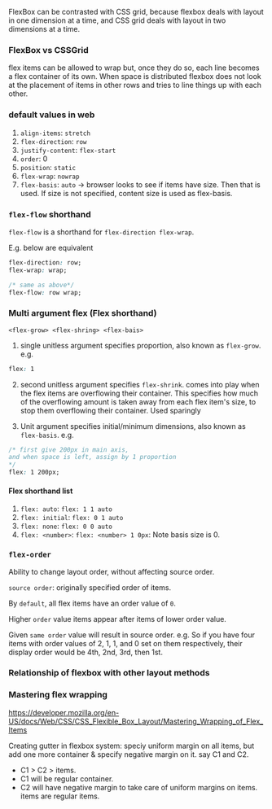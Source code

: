 
FlexBox can be contrasted with CSS grid, because flexbox deals with layout in one dimension at a time, and CSS grid deals with layout in two dimensions at a time.

### FlexBox vs CSSGrid

flex items can be allowed to wrap but, once they do so, each line becomes a flex container of its own. When space is distributed flexbox does not look at the placement of items in other rows and tries to line things up with each other.


### default values in web

1. `align-items`: `stretch`
2. `flex-direction`: `row`
3. `justify-content`: `flex-start`
4. `order`: 0
5. `position`: `static`
6. `flex-wrap`: `nowrap`
7. `flex-basis`: `auto` -> browser looks to see if items have size.
Then that is used. If size is not specified, content size is used as flex-basis.



### `flex-flow` shorthand

`flex-flow` is a shorthand for 
`flex-direction flex-wrap`.

E.g. below are equivalent

```css
flex-direction: row;
flex-wrap: wrap;

/* same as above*/
flex-flow: row wrap;
```

### Multi argument flex (Flex shorthand)

`<flex-grow> <flex-shring> <flex-bais>`

1. single unitless argument specifies proportion, also known as `flex-grow`.
e.g. 
```css
flex: 1
```

2. second unitless argument specifies `flex-shrink`.
comes into play when the flex items are overflowing their container. This specifies how much of the overflowing amount is taken away from each flex item's size, to stop them overflowing their container. Used sparingly

3. Unit argument specifies initial/minimum dimensions, also known as `flex-basis`.
e.g. 
```css
/* first give 200px in main axis,
and when space is left, assign by 1 proportion
*/
flex: 1 200px;
```

#### Flex shorthand list

1. `flex: auto`: `flex: 1 1 auto`
2. `flex: initial`: `flex: 0 1 auto`
3. `flex: none`: `flex: 0 0 auto`
4. `flex: <number>`: `flex: <number> 1 0px`: Note basis size is 0. 
### `flex-order`

Ability to change layout order,
without affecting source order.

`source order`: originally specified order of items.

By `default`, all flex items have an order value of `0`.

Higher `order` value items appear after items of lower order value.

Given `same order` value will result in source order.
e.g.
So if you have four items with order values of 2, 1, 1, and 0 set on them respectively, their display order would be 4th, 2nd, 3rd, then 1st.

### Relationship of flexbox with other layout methods

### Mastering flex wrapping

https://developer.mozilla.org/en-US/docs/Web/CSS/CSS_Flexible_Box_Layout/Mastering_Wrapping_of_Flex_Items

Creating gutter in flexbox system: speciy uniform margin on all items, but add one more container & specify negative margin on it. say C1 and C2.
* C1 > C2 > items.
* C1 will be regular container.
* C2 will have negative margin to take care of uniform margins on items.
items are regular items.

